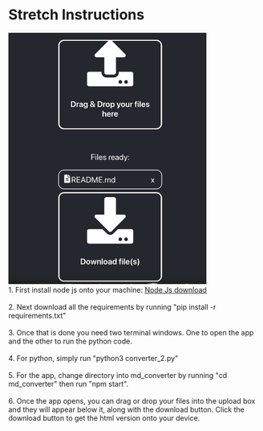 # Stretch Instructions
<img src = "images/img3.png" height = 500px width = auto/>
<br>
1. First install node js onto your machine: <a href = https://nodejs.org/en/download target = "_blank">Node Js download</a><br><br>
2. Next download all the requirements by running "pip install -r requirements.txt"<br><br>
3. Once that is done you need two terminal windows. One to open the app and the other to run the python code.<br><br>
4. For python, simply run "python3 converter_2.py"<br><br>
5. For the app, change directory into md_converter by running "cd md_converter" then run "npm start".<br><br>
6. Once the app opens, you can drag or drop your files into the upload box and they will appear below it, along with the download button. Click the download button to get the html version onto your device.<br>